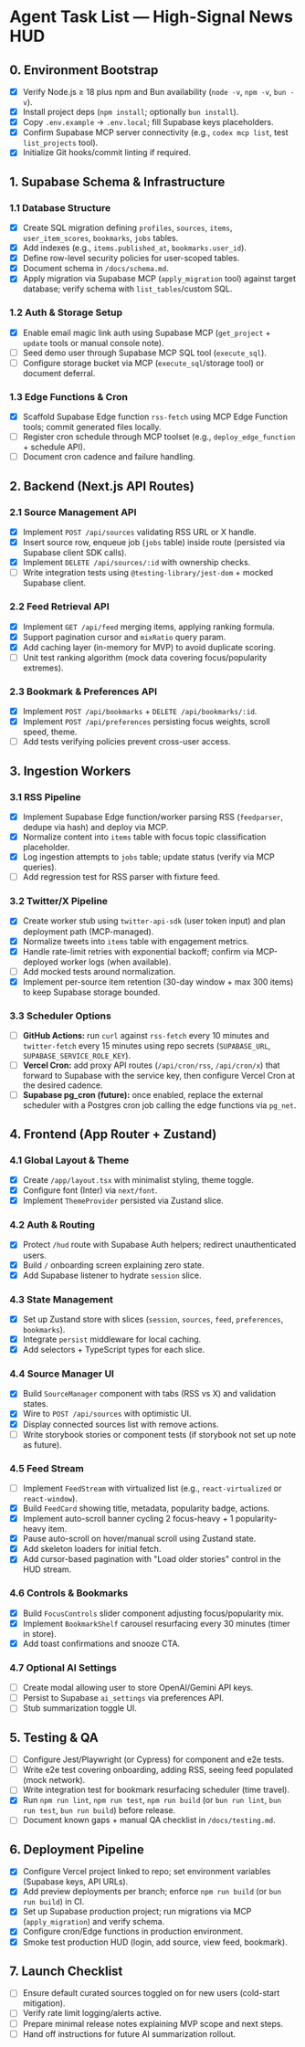 # Agent Task List — High-Signal News HUD

## 0. Environment Bootstrap
- [x] Verify Node.js ≥ 18 plus npm and Bun availability (`node -v`, `npm -v`, `bun -v`).
- [x] Install project deps (`npm install`; optionally `bun install`).
- [x] Copy `.env.example` → `.env.local`; fill Supabase keys placeholders.
- [x] Confirm Supabase MCP server connectivity (e.g., `codex mcp list`, test `list_projects` tool).
- [x] Initialize Git hooks/commit linting if required.

## 1. Supabase Schema & Infrastructure
### 1.1 Database Structure
- [x] Create SQL migration defining `profiles`, `sources`, `items`, `user_item_scores`, `bookmarks`, `jobs` tables.
- [x] Add indexes (e.g., `items.published_at`, `bookmarks.user_id`).
- [x] Define row-level security policies for user-scoped tables.
- [x] Document schema in `/docs/schema.md`.
- [x] Apply migration via Supabase MCP (`apply_migration` tool) against target database; verify schema with `list_tables`/custom SQL.

### 1.2 Auth & Storage Setup
- [x] Enable email magic link auth using Supabase MCP (`get_project` + `update` tools or manual console note).
- [ ] Seed demo user through Supabase MCP SQL tool (`execute_sql`).
- [ ] Configure storage bucket via MCP (`execute_sql`/storage tool) or document deferral.

### 1.3 Edge Functions & Cron
- [x] Scaffold Supabase Edge function `rss-fetch` using MCP Edge Function tools; commit generated files locally.
- [ ] Register cron schedule through MCP toolset (e.g., `deploy_edge_function` + schedule API).
- [ ] Document cron cadence and failure handling.

## 2. Backend (Next.js API Routes)
### 2.1 Source Management API
- [x] Implement `POST /api/sources` validating RSS URL or X handle.
- [x] Insert source row, enqueue job (`jobs` table) inside route (persisted via Supabase client SDK calls).
- [x] Implement `DELETE /api/sources/:id` with ownership checks.
- [ ] Write integration tests using `@testing-library/jest-dom` + mocked Supabase client.

### 2.2 Feed Retrieval API
- [x] Implement `GET /api/feed` merging items, applying ranking formula.
- [x] Support pagination cursor and `mixRatio` query param.
- [x] Add caching layer (in-memory for MVP) to avoid duplicate scoring.
- [ ] Unit test ranking algorithm (mock data covering focus/popularity extremes).

### 2.3 Bookmark & Preferences API
- [x] Implement `POST /api/bookmarks` + `DELETE /api/bookmarks/:id`.
- [x] Implement `POST /api/preferences` persisting focus weights, scroll speed, theme.
- [ ] Add tests verifying policies prevent cross-user access.

## 3. Ingestion Workers
### 3.1 RSS Pipeline
- [x] Implement Supabase Edge function/worker parsing RSS (`feedparser`, dedupe via hash) and deploy via MCP.
- [x] Normalize content into `items` table with focus topic classification placeholder.
- [x] Log ingestion attempts to `jobs` table; update status (verify via MCP queries).
- [ ] Add regression test for RSS parser with fixture feed.

### 3.2 Twitter/X Pipeline
- [x] Create worker stub using `twitter-api-sdk` (user token input) and plan deployment path (MCP-managed).
- [x] Normalize tweets into `items` table with engagement metrics.
- [x] Handle rate-limit retries with exponential backoff; confirm via MCP-deployed worker logs (when available).
- [ ] Add mocked tests around normalization.
- [x] Implement per-source item retention (30-day window + max 300 items) to keep Supabase storage bounded.

### 3.3 Scheduler Options
- [ ] **GitHub Actions:** run `curl` against `rss-fetch` every 10 minutes and `twitter-fetch` every 15 minutes using repo secrets (`SUPABASE_URL`, `SUPABASE_SERVICE_ROLE_KEY`).
- [ ] **Vercel Cron:** add proxy API routes (`/api/cron/rss`, `/api/cron/x`) that forward to Supabase with the service key, then configure Vercel Cron at the desired cadence.
- [ ] **Supabase pg_cron (future):** once enabled, replace the external scheduler with a Postgres cron job calling the edge functions via `pg_net`.

## 4. Frontend (App Router + Zustand)
### 4.1 Global Layout & Theme
- [x] Create `/app/layout.tsx` with minimalist styling, theme toggle.
- [x] Configure font (Inter) via `next/font`.
- [x] Implement `ThemeProvider` persisted via Zustand slice.

### 4.2 Auth & Routing
- [x] Protect `/hud` route with Supabase Auth helpers; redirect unauthenticated users.
- [x] Build `/` onboarding screen explaining zero state.
- [x] Add Supabase listener to hydrate `session` slice.

### 4.3 State Management
- [x] Set up Zustand store with slices (`session`, `sources`, `feed`, `preferences`, `bookmarks`).
- [x] Integrate `persist` middleware for local caching.
- [x] Add selectors + TypeScript types for each slice.

### 4.4 Source Manager UI
- [x] Build `SourceManager` component with tabs (RSS vs X) and validation states.
- [x] Wire to `POST /api/sources` with optimistic UI.
- [x] Display connected sources list with remove actions.
- [ ] Write storybook stories or component tests (if storybook not set up note as future).

### 4.5 Feed Stream
- [ ] Implement `FeedStream` with virtualized list (e.g., `react-virtualized` or `react-window`).
- [x] Build `FeedCard` showing title, metadata, popularity badge, actions.
- [x] Implement auto-scroll banner cycling 2 focus-heavy + 1 popularity-heavy item.
- [x] Pause auto-scroll on hover/manual scroll using Zustand state.
- [x] Add skeleton loaders for initial fetch.
- [x] Add cursor-based pagination with "Load older stories" control in the HUD stream.

### 4.6 Controls & Bookmarks
- [x] Build `FocusControls` slider component adjusting focus/popularity mix.
- [x] Implement `BookmarkShelf` carousel resurfacing every 30 minutes (timer in store).
- [x] Add toast confirmations and snooze CTA.

### 4.7 Optional AI Settings
- [ ] Create modal allowing user to store OpenAI/Gemini API keys.
- [ ] Persist to Supabase `ai_settings` via preferences API.
- [ ] Stub summarization toggle UI.

## 5. Testing & QA
- [ ] Configure Jest/Playwright (or Cypress) for component and e2e tests.
- [ ] Write e2e test covering onboarding, adding RSS, seeing feed populated (mock network).
- [ ] Write integration test for bookmark resurfacing scheduler (time travel).
- [x] Run `npm run lint`, `npm run test`, `npm run build` (or `bun run lint`, `bun run test`, `bun run build`) before release.
- [ ] Document known gaps + manual QA checklist in `/docs/testing.md`.

## 6. Deployment Pipeline
- [x] Configure Vercel project linked to repo; set environment variables (Supabase keys, API URLs).
- [x] Add preview deployments per branch; enforce `npm run build` (or `bun run build`) in CI.
- [x] Set up Supabase production project; run migrations via MCP (`apply_migration`) and verify schema.
- [x] Configure cron/Edge functions in production environment.
- [x] Smoke test production HUD (login, add source, view feed, bookmark).

## 7. Launch Checklist
- [ ] Ensure default curated sources toggled on for new users (cold-start mitigation).
- [ ] Verify rate limit logging/alerts active.
- [ ] Prepare minimal release notes explaining MVP scope and next steps.
- [ ] Hand off instructions for future AI summarization rollout.
